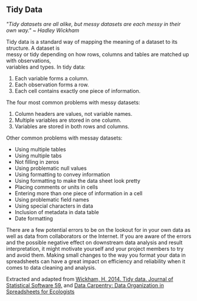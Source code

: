 ## Tidy Data  

*"Tidy datasets are all alike, but messy datasets are each messy in their own way." ~ Hadley Wickham*  

Tidy data is a standard way of mapping the meaning of a dataset to its structure. A dataset is  
messy or tidy depending on how rows, columns and tables are matched up with observations,  
variables and types. In tidy data:  
1. Each variable forms a column.  
2. Each observation forms a row.  
3. Each cell contains exactly one piece of information.  

The four most common problems with messy datasets:  
1. Column headers are values, not variable names.
2. Multiple variables are stored in one column.
3. Variables are stored in both rows and columns.

Other common problems with messay datasets:  
- Using multiple tables  
- Using multiple tabs  
- Not filling in zeros  
- Using problematic null values  
- Using formatting to convey information  
- Using formatting to make the data sheet look pretty  
- Placing comments or units in cells  
- Entering more than one piece of information in a cell  
- Using problematic field names  
- Using special characters in data  
- Inclusion of metadata in data table  
- Date formatting  

There are a few potential errors to be on the lookout for in your own data as well as data from collaborators or the Internet. If you are aware of the errors and the possible negative effect on downstream data analysis and result interpretation, it might motivate yourself and your project members to try and avoid them. Making small changes to the way you format your data in spreadsheets can have a great impact on efficiency and reliability when it comes to data cleaning and analysis.  

Extracted and adapted from [Wickham, H. 2014. Tidy data. Journal of Statistical Software 59.](https://cran.r-project.org/web/packages/tidyr/vignettes/tidy-data.html) and [Data Carpentry: Data Organization in Spreadsheets for Ecologists](https://datacarpentry.org/spreadsheet-ecology-lesson/)  

